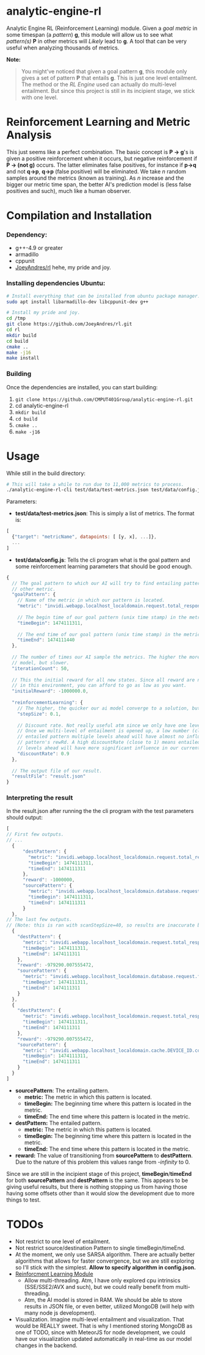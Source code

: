 analytic-engine-rl
==========

Analytic Engine RL (Reinforcement Learning) module. Given a _goal metric_ 
in some timespan (a _pattern_) **g**, this module will allow us to see what _pattern(s)_ **P** 
in other metrics will _Likely_ lead to **g**. A tool that can be very useful when analyzing
thousands of metrics.

**Note:**
> You might've noticed that given a goal pattern **g**, this module only gives a 
> set of pattern **P** that entails **g**. This is just one level entailment. The 
> method or the _RL Engine_ used can actually do multi-level entailment. But since
> this project is still in its incipient stage, we stick with one level.

# Reinforcement Learning and Metric Analysis
This just seems like a perfect combination. The basic concept is **P -> g**'s is given
a positive reinforcement when it occurs, but negative reinforcement if **P -> (not g)**
occurs. The latter eliminates false positives, for instance if **p->q** and not **q->p**, 
**q->p** (false positive) will be eliminated. We take _n_ random samples around the metrics (known as training). 
As _n_ increase and the bigger our metric time span, the better AI's prediction model is 
(less false positives and such), much like a human observer. 

# Compilation and Installation

### Dependency:
* g++-4.9 or greater
* armadillo
* cppunit
* [JoeyAndres/rl](https://github.com/JoeyAndres/rl) hehe, my pride and joy.

### Installing dependencies Ubuntu:

```bash
# Install everything that can be installed from ubuntu package manager.
sudo apt install libarmadillo-dev libcppunit-dev g++

# Install my pride and joy.
cd /tmp
git clone https://github.com/JoeyAndres/rl.git
cd rl
mkdir build
cd build
cmake ..
make -j16
make install
```

### Building
Once the dependencies are installed, you can start building:

1. `git clone https://github.com/CMPUT401Group/analytic-engine-rl.git`
2. cd analytic-engine-rl
3. `mkdir build`
4. `cd build`
5. `cmake ..`
6. `make -j16`

# Usage
While still in the build directory:

```bash
# This will take a while to run due to 11,000 metrics to process.
./analytic-engine-rl-cli test/data/test-metrics.json test/data/config.json
```

Parameters:
* **test/data/test-metrics.json**: This is simply a list of metrics. The format is:
```js
[
  {"target": "metricName", datapoints: [ [y, x], ...]},
  ...
]
```
* **test/data/config.js**: Tells the cli program what is the goal pattern and some
reinforcement learning parameters that should be good enough.
```js
{
  // The goal pattern to which our AI will try to find entailing patterns from
  // other metric.
  "goalPattern": {
    // Name of the metric in which our pattern is located.
    "metric": "invidi.webapp.localhost_localdomain.request.total_response_time.mean",
    
    // The begin time of our goal pattern (unix time stamp) in the metric.
    "timeBegin": 1474111311,
    
    // The end time of our goal pattern (unix time stamp) in the metric.  
    "timeEnd": 1474111440
  },
  
  // The number of times our AI sample the metrics. The higher the more accurate the
  // model, but slower.
  "iterationCount": 50,
  
  // This the initial reward for all new states. Since all reward are negative
  // in this environment, you can afford to go as low as you want.
  "initialReward": -1000000.0,
  
  "reinforcementLearning": {
    // The higher, the quicker our ai model converge to a solution, but less accurate. 0.1 is fine.
    "stepSize": 0.1,
    
    // Discount rate. Not really useful atm since we only have one level of entailment. 
    // Once we multi-level of entailment is opened up, a low number (close to 0) means
    // entailed pattern multiple levels ahead will have almost no influence on current
    // pattern's rewRd. A high discountRate (close to 1) means entailed pattern multiple
    // levels ahead will have more significant influence in our current pattern's reward.
    "discountRate": 0.9
  },
  
  // The output file of our result.
  "resultFile": "result.json"
}
```
### Interpreting the result
In the result.json after running the the cli program with the test parameters should
output: 

```js
[
// First few outputs.
// ...
  {
      "destPattern": {
        "metric": "invidi.webapp.localhost_localdomain.request.total_response_time.mean",
        "timeBegin": 1474111311,
        "timeEnd": 1474111311
      },
      "reward": -1000000,
      "sourcePattern": {
        "metric": "invidi.webapp.localhost_localdomain.database.request.findEtl.success_gauge",
        "timeBegin": 1474111311,
        "timeEnd": 1474111311
      }
  },
// The last few outputs.
// (Note: this is ran with scanStepSize=40, so results are inaccurate but should suffice).
  {
    "destPattern": {
      "metric": "invidi.webapp.localhost_localdomain.request.total_response_time.mean",
      "timeBegin": 1474111311,
      "timeEnd": 1474111311
    },
    "reward": -979290.007555472,
    "sourcePattern": {
      "metric": "invidi.webapp.localhost_localdomain.database.request.findAdsToKeep.start_gauge",
      "timeBegin": 1474111311,
      "timeEnd": 1474111311
    }
  },
  {
    "destPattern": {
      "metric": "invidi.webapp.localhost_localdomain.request.total_response_time.mean",
      "timeBegin": 1474111311,
      "timeEnd": 1474111311
    },
    "reward": -979290.007555472,
    "sourcePattern": {
      "metric": "invidi.webapp.localhost_localdomain.cache.DEVICE_ID.count",
      "timeBegin": 1474111311,
      "timeEnd": 1474111311
    }
  }
]
```

* **sourcePattern**: The entailing pattern.
  * **metric:** The metric in which this pattern is located.
  * **timeBegin:** The beginning time where this pattern is located in the metric.
  * **timeEnd:** The end time where this pattern is located in the metric.
* **destPattern:**  The entailed pattern.
  * **metric:** The metric in which this pattern is located.
  * **timeBegin:** The beginning time where this pattern is located in the metric.
  * **timeEnd:** The end time where this pattern is located in the metric.
* **reward:** The value of transitioning from **sourcePattern** to **destPattern**. Due
to the nature of this problem this values range from _-infinity_ to 0.

Since we are still in the incipient stage of this project, **timeBegin**/**timeEnd** for
both **sourcePattern** and **destPattern** is the same. This appears to be giving
useful results, but there is nothing stopping us from having those having some offsets
other than it would slow the development due to more things to test.

# TODOs
* Not restrict to one level of entailment.
* Not restrict source/destination Pattern to single timeBegin/timeEnd.
* At the moment, we only use SARSA algorithm. There are actually better algorithms that allows 
for faster convergence, but we are still exploring so I'll stick with the simplest.
**Allow to specify algorithm in config.json.**
* [Reinforcment Learning Module](https://github.com/JoeyAndres/rl)
  * Allow multi-threading. Atm, I have only explored cpu intrinsics (SSE/SSE2/AVX and such),
  but we could really benefit from multi-threading.
  * Atm, the AI model is stored in RAM. We should be able to store results in JSON file, or
  even better, utilized MongoDB (will help with many node js development).
* Visualization. Imagine multi-level entailment and visualization. That would be REALLY
sweet. That is why I mentioned storing MongoDB as one of TODO, since with MeteorJS for
node development, we could have our visualization updated automatically in real-time as
our model changes in the backend.